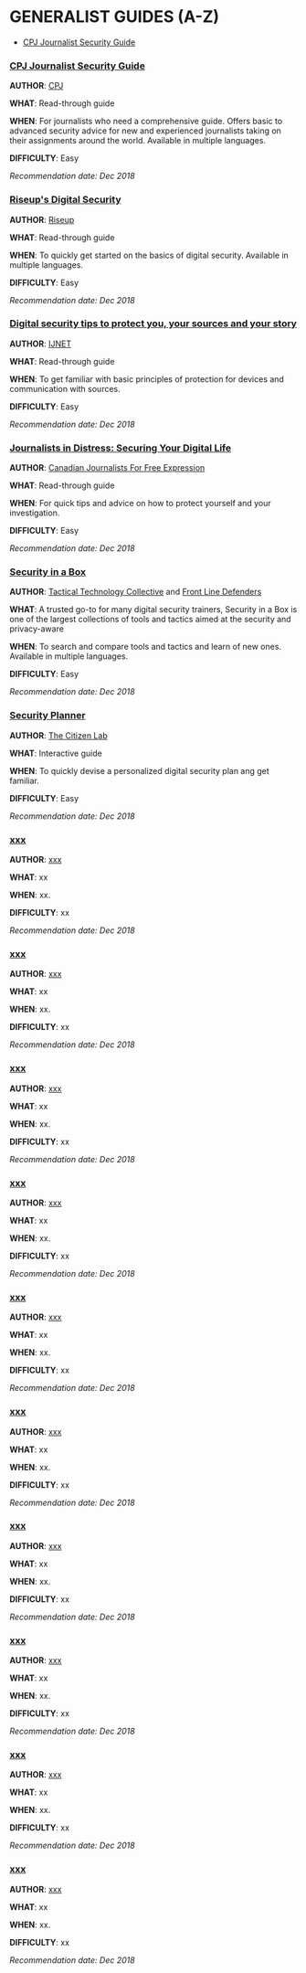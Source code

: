 # GENERALIST GUIDES (A-Z)

* [CPJ Journalist Security Guide](#cpj-journalist-security-guide)


### **[CPJ Journalist Security Guide](https://cpj.org/reports/2012/04/journalist-security-guide.php)** 

**AUTHOR**: [CPJ](https://cpj.org/) 

**WHAT**: Read-through guide

**WHEN**: For journalists who need a comprehensive guide. Offers basic to advanced security advice for new and experienced journalists taking on their assignments around the world. Available in multiple languages. 

**DIFFICULTY**: Easy

*Recommendation date: Dec 2018*


### **[Riseup's Digital Security](https://riseup.net/en/security)** 

**AUTHOR**: [Riseup](https://riseup.net/en) 

**WHAT**: Read-through guide

**WHEN**: To quickly get started on the basics of digital security. Available in multiple languages. 

**DIFFICULTY**: Easy

*Recommendation date: Dec 2018*



### **[Digital security tips to protect you, your sources and your story](https://ijnet.org/en/story/digital-security-tips-protect-you-your-sources-and-your-story)** 

**AUTHOR**: [IJNET](https://ijnet.org/en) 

**WHAT**: Read-through guide

**WHEN**: To get familiar with basic principles of protection for devices and communication with sources. 

**DIFFICULTY**: Easy

*Recommendation date: Dec 2018*




### **[Journalists in Distress: Securing Your Digital Life](https://www.cjfe.org/journalists_in_distress_securing_your_digital_life)** 

**AUTHOR**: [Canadian Journalists For Free Expression](https://www.cjfe.org/) 

**WHAT**: Read-through guide

**WHEN**: For quick tips and advice on how to protect yourself and your investigation. 

**DIFFICULTY**: Easy

*Recommendation date: Dec 2018*




### **[Security in a Box](https://securityinabox.org/en/)** 

**AUTHOR**: [Tactical Technology Collective](https://tacticaltech.org/) and [Front Line Defenders](https://www.frontlinedefenders.org/)  

**WHAT**: A trusted go-to for many digital security trainers, Security in a Box is one of the largest collections of tools and tactics aimed at the security and privacy-aware

**WHEN**: To search and compare tools and tactics and learn of new ones. Available in multiple languages. 

**DIFFICULTY**: Easy

*Recommendation date: Dec 2018*





### **[Security Planner](https://securityplanner.org/#/)** 

**AUTHOR**: [The Citizen Lab](https://citizenlab.ca/) 

**WHAT**: Interactive guide 

**WHEN**: To quickly devise a personalized digital security plan ang get familiar. 

**DIFFICULTY**: Easy

*Recommendation date: Dec 2018*





### **[xxx](#)** 

**AUTHOR**: [xxx](#) 

**WHAT**: xx

**WHEN**: xx. 

**DIFFICULTY**: xx

*Recommendation date: Dec 2018*





### **[xxx](#)** 

**AUTHOR**: [xxx](#) 

**WHAT**: xx

**WHEN**: xx. 

**DIFFICULTY**: xx

*Recommendation date: Dec 2018*





### **[xxx](#)** 

**AUTHOR**: [xxx](#) 

**WHAT**: xx

**WHEN**: xx. 

**DIFFICULTY**: xx

*Recommendation date: Dec 2018*




### **[xxx](#)** 

**AUTHOR**: [xxx](#) 

**WHAT**: xx

**WHEN**: xx. 

**DIFFICULTY**: xx

*Recommendation date: Dec 2018*




### **[xxx](#)** 

**AUTHOR**: [xxx](#) 

**WHAT**: xx

**WHEN**: xx. 

**DIFFICULTY**: xx

*Recommendation date: Dec 2018*




### **[xxx](#)** 

**AUTHOR**: [xxx](#) 

**WHAT**: xx

**WHEN**: xx. 

**DIFFICULTY**: xx

*Recommendation date: Dec 2018*




### **[xxx](#)** 

**AUTHOR**: [xxx](#) 

**WHAT**: xx

**WHEN**: xx. 

**DIFFICULTY**: xx

*Recommendation date: Dec 2018*




### **[xxx](#)** 

**AUTHOR**: [xxx](#) 

**WHAT**: xx

**WHEN**: xx. 

**DIFFICULTY**: xx

*Recommendation date: Dec 2018*




### **[xxx](#)** 

**AUTHOR**: [xxx](#) 

**WHAT**: xx

**WHEN**: xx. 

**DIFFICULTY**: xx

*Recommendation date: Dec 2018*




### **[xxx](#)** 

**AUTHOR**: [xxx](#) 

**WHAT**: xx

**WHEN**: xx. 

**DIFFICULTY**: xx

*Recommendation date: Dec 2018*
